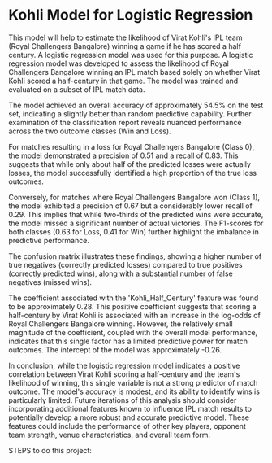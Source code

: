 # Kohli Model for Logistic Regression
This model will help to estimate the likelihood of Virat Kohli's IPL team (Royal Challengers Bangalore) winning a game if he has scored a half century. A logistic regression model was used for this purpose.
A logistic regression model was developed to assess the likelihood of Royal Challengers Bangalore winning an IPL match based solely on whether Virat Kohli scored a half-century in that game. The model was trained and evaluated on a subset of IPL match data.

The model achieved an overall accuracy of approximately 54.5% on the test set, indicating a slightly better than random predictive capability. Further examination of the classification report reveals nuanced performance across the two outcome classes (Win and Loss).

For matches resulting in a loss for Royal Challengers Bangalore (Class 0), the model demonstrated a precision of 0.51 and a recall of 0.83. This suggests that while only about half of the predicted losses were actually losses, the model successfully identified a high proportion of the true loss outcomes.

Conversely, for matches where Royal Challengers Bangalore won (Class 1), the model exhibited a precision of 0.67 but a considerably lower recall of 0.29. This implies that while two-thirds of the predicted wins were accurate, the model missed a significant number of actual victories. The F1-scores for both classes (0.63 for Loss, 0.41 for Win) further highlight the imbalance in predictive performance.

The confusion matrix illustrates these findings, showing a higher number of true negatives (correctly predicted losses) compared to true positives (correctly predicted wins), along with a substantial number of false negatives (missed wins).

The coefficient associated with the 'Kohli_Half_Century' feature was found to be approximately 0.28. This positive coefficient suggests that scoring a half-century by Virat Kohli is associated with an increase in the log-odds of Royal Challengers Bangalore winning. However, the relatively small magnitude of the coefficient, coupled with the overall model performance, indicates that this single factor has a limited predictive power for match outcomes. The intercept of the model was approximately -0.26.

In conclusion, while the logistic regression model indicates a positive correlation between Virat Kohli scoring a half-century and the team's likelihood of winning, this single variable is not a strong predictor of match outcome. The model's accuracy is modest, and its ability to identify wins is particularly limited. Future iterations of this analysis should consider incorporating additional features known to influence IPL match results to potentially develop a more robust and accurate predictive model. These features could include the performance of other key players, opponent team strength, venue characteristics, and overall team form.


STEPS to do this project:
